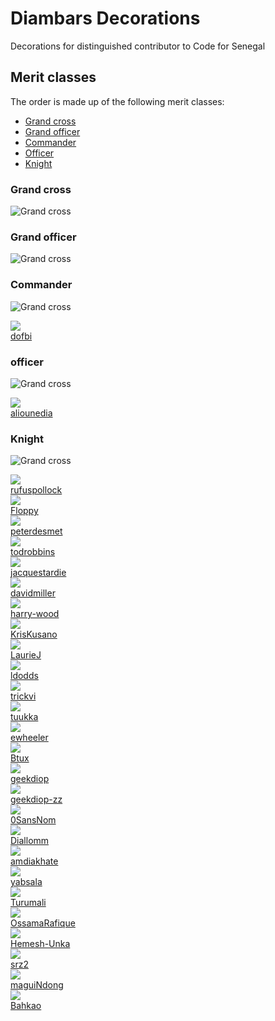 # Diambars Decorations

Decorations for distinguished contributor to Code for Senegal

## Merit classes

The order is made up of the following merit classes:

* [Grand cross](#Grand-cross)
* [Grand officer](#Grand-officer)
* [Commander](#Commander)
* [Officer](#Officer)
* [Knight](#Knight)

### Grand cross

![Grand cross](https://upload.wikimedia.org/wikipedia/commons/c/c1/SEN_Order_of_the_Lion_-_Grand_Cross_BAR.png)


### Grand officer

![Grand cross](https://upload.wikimedia.org/wikipedia/commons/4/44/SEN_Order_of_the_Lion_-_Grand_Officer_BAR.png)


### Commander

![Grand cross](https://upload.wikimedia.org/wikipedia/commons/5/55/SEN_Order_of_the_Lion_-_Commander_BAR.png)

<div class="pull-right"><a href="https://github.com/dofbi"><img src="https://avatars.githubusercontent.com/u/84446?v=4&size=50" /><br>dofbi</a></div>

### officer

![Grand cross](https://upload.wikimedia.org/wikipedia/commons/5/5c/SEN_Order_of_the_Lion_-_Officer_BAR.png)

<div class="pull-right"><a href="https://github.com/aliounedia"><img src="https://avatars.githubusercontent.com/u/198002?v=4&size=50" /><br>aliounedia</a></div>

### Knight

![Grand cross](https://upload.wikimedia.org/wikipedia/commons/b/b0/SEN_Order_of_the_Lion_-_Knight_BAR.png)

<div class="pull-right"><a href="https://github.com/rufuspollock"><img src="https://avatars.githubusercontent.com/u/180658?v=4&size=50" /><br>rufuspollock</a></div>
<div class="pull-right"><a href="https://github.com/Floppy"><img src="https://avatars.githubusercontent.com/u/3565?v=4&size=50" /><br>Floppy</a></div>
<div class="pull-right"><a href="https://github.com/peterdesmet"><img src="https://avatars.githubusercontent.com/u/600993?v=4&size=50" /><br>peterdesmet</a></div>
<div class="pull-right"><a href="https://github.com/todrobbins"><img src="https://avatars.githubusercontent.com/u/158590?v=4&size=50" /><br>todrobbins</a></div>
<div class="pull-right"><a href="https://github.com/jacquestardie"><img src="https://avatars.githubusercontent.com/u/192642?v=4&size=50" /><br>jacquestardie</a></div>
<div class="pull-right"><a href="https://github.com/davidmiller"><img src="https://avatars.githubusercontent.com/u/17229?v=4&size=50" /><br>davidmiller</a></div>
<div class="pull-right"><a href="https://github.com/harry-wood"><img src="https://avatars.githubusercontent.com/u/227525?v=4&size=50" /><br>harry-wood</a></div>
<div class="pull-right"><a href="https://github.com/KrisKusano"><img src="https://avatars.githubusercontent.com/u/4803467?v=4&size=50" /><br>KrisKusano</a></div>
<div class="pull-right"><a href="https://github.com/LaurieJ"><img src="https://avatars.githubusercontent.com/u/457927?v=4&size=50" /><br>LaurieJ</a></div>
<div class="pull-right"><a href="https://github.com/ldodds"><img src="https://avatars.githubusercontent.com/u/109082?v=4&size=50" /><br>ldodds</a></div>
<div class="pull-right"><a href="https://github.com/trickvi"><img src="https://avatars.githubusercontent.com/u/3489241?v=4&size=50" /><br>trickvi</a></div>
<div class="pull-right"><a href="https://github.com/tuukka"><img src="https://avatars.githubusercontent.com/u/76985?v=4&size=50" /><br>tuukka</a></div>
<div class="pull-right"><a href="https://github.com/ewheeler"><img src="https://avatars.githubusercontent.com/u/15692?v=4&size=50" /><br>ewheeler</a></div>
<div class="pull-right"><a href="https://github.com/Btux"><img src="https://avatars.githubusercontent.com/u/3678351?v=4&size=50" /><br>Btux</a></div>
<div class="pull-right"><a href="https://github.com/geekdiop"><img src="https://avatars.githubusercontent.com/u/68657906?v=4&size=50" /><br>geekdiop</a></div>
<div class="pull-right"><a href="https://github.com/geekdiop-zz"><img src="https://avatars.githubusercontent.com/u/7021850?v=4&size=50" /><br>geekdiop-zz</a></div>
<div class="pull-right"><a href="https://github.com/0SansNom"><img src="https://avatars.githubusercontent.com/u/61347685?v=4&size=50" /><br>0SansNom</a></div>
<div class="pull-right"><a href="https://github.com/Diallomm"><img src="https://avatars.githubusercontent.com/u/18742692?v=4&size=50" /><br>Diallomm</a></div>
<div class="pull-right"><a href="https://github.com/amdiakhate"><img src="https://avatars.githubusercontent.com/u/1773939?v=4&size=50" /><br>amdiakhate</a></div>
<div class="pull-right"><a href="https://github.com/yabsala"><img src="https://avatars.githubusercontent.com/u/63078349?v=4&size=50" /><br>yabsala</a></div>
<div class="pull-right"><a href="https://github.com/Turumali"><img src="https://avatars.githubusercontent.com/u/50000250?v=4&size=50" /><br>Turumali</a></div>
<div class="pull-right"><a href="https://github.com/OssamaRafique"><img src="https://avatars.githubusercontent.com/u/32899991?v=4&size=50" /><br>OssamaRafique</a></div>
<div class="pull-right"><a href="https://github.com/Hemesh-Unka"><img src="https://avatars.githubusercontent.com/u/12001682?v=4&size=50" /><br>Hemesh-Unka</a></div>
<div class="pull-right"><a href="https://github.com/srz2"><img src="https://avatars.githubusercontent.com/u/1273832?v=4&size=50" /><br>srz2</a></div>
<div class="pull-right"><a href="https://github.com/maguiNdong"><img src="https://avatars.githubusercontent.com/u/5518146?v=4&size=50" /><br>maguiNdong</a></div>
<div class="pull-right"><a href="https://github.com/Bahkao"><img src="https://avatars.githubusercontent.com/u/5942627?v=4&size=50" /><br>Bahkao</a></div>

